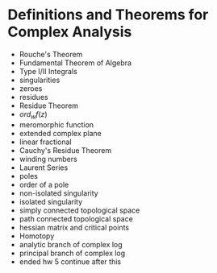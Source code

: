 # Definitions and Theorems for Complex Analysis

- Rouche's Theorem
- Fundamental Theorem of Algebra
- Type I/II Integrals
- singularities
- zeroes
- residues
- Residue Theorem
- $ord_w{f(z)}$
- meromorphic function
- extended complex plane
- linear fractional
- Cauchy's Residue Theorem
- winding numbers
- Laurent Series
- poles
- order of a pole
- non-isolated singularity
- isolated singularity
- simply connected topological space
- path connected topological space
- hessian matrix and critical points
- Homotopy
- analytic branch of complex log
- principal branch of complex log
- ended hw 5 continue after this
